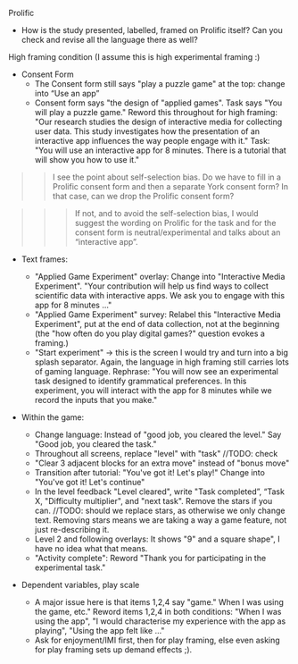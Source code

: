 Prolific
- How is the study presented, labelled, framed on Prolific itself? Can you check and revise all the language there as well?

High framing condition (I assume this is high experimental framing :)

* Consent Form
    - The Consent form still says "play a puzzle game" at the top: change into “Use an app”
    - Consent form says "the design of "applied games". Task says "You will play a puzzle game." Reword this throughout for high framing: "Our research studies the design of interactive media for collecting user data. This study investigates how the presentation of an interactive app influences the way people engage with it." Task: "You will use an interactive app for 8 minutes. There is a tutorial that will show you how to use it."

>> I see the point about self-selection bias. Do we have to fill in a Prolific consent form and then a separate York consent form? In that case, can we drop the Prolific consent form?

>>>If not, and to avoid the self-selection bias, I would suggest the wording on Prolific for the task and for the consent form is neutral/experimental and talks about an “interactive app”.

 

* Text frames:
    - "Applied Game Experiment" overlay: Change into "Interactive Media Experiment". "Your contribution will help us find ways to collect scientific data with interactive apps. We ask you to engage with this app for 8 minutes ..."
    - "Applied Game Experiment" survey: Relabel this "Interactive Media Experiment", put at the end of data collection, not at the beginning (the "how often do you play digital games?" question evokes a framing.)
    - "Start experiment" -> this is the screen I would try and turn into a big splash separator. Again, the language in high framing still carries lots of gaming language. Rephrase: "You will now see an experimental task designed to identify grammatical preferences. In this experiment, you will interact with the app for 8 minutes while we record the inputs that you make."

* Within the game:
    - Change language: Instead of "good job, you cleared the level." Say "Good job, you cleared the task."
    - Throughout all screens, replace "level" with "task" //TODO: check
    - "Clear 3 adjacent blocks for an extra move" instead of "bonus move"
    - Transition after tutorial: "You've got it! Let's play!" Change into "You've got it! Let's continue"
    - In the level feedback "Level cleared", write "Task completed”, “Task X, "Difficulty multiplier", and "next task". Remove the stars if you can. //TODO: should we replace stars, as otherwise we only change text. Removing stars means we are taking a way a game feature, not just re-describing it.
    - Level 2 and following overlays: It shows "9" and a square shape", I have no idea what that means.
    - "Activity complete": Reword "Thank you for participating in the experimental task."

* Dependent variables, play scale
    - A major issue here is that items 1,2,4 say "game." When I was using the game, etc." Reword items 1,2,4 in both conditions: "When I was using the app", "I would characterise my experience with the app as playing", "Using the app felt like ..."
    - Ask for enjoyment/IMI first, then for play framing, else even asking for play framing sets up demand effects ;).
